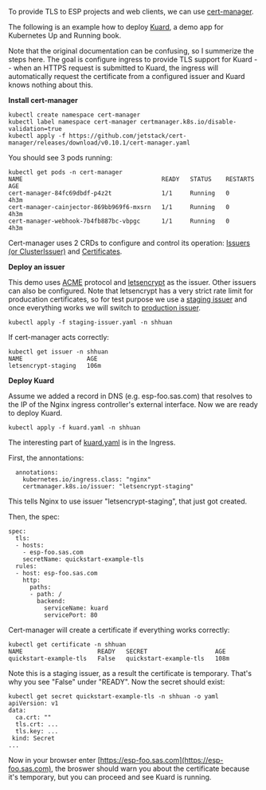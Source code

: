 To provide TLS to ESP projects and web clients, we can use [cert-manager](https://docs.cert-manager.io). 

The following is an example how to deploy [Kuard](https://github.com/kubernetes-up-and-running/kuard), a demo app for Kubernetes Up and Running book. 

Note that the original documentation can be confusing, so I summerize the steps here. The goal is configure ingress to provide TLS support for Kuard -- when an HTTPS 
request is submitted to Kuard, the ingress will automatically request the certificate from a configured issuer and Kuard knows nothing about this.

**Install cert-manager**
```
kubectl create namespace cert-manager
kubectl label namespace cert-manager certmanager.k8s.io/disable-validation=true
kubectl apply -f https://github.com/jetstack/cert-manager/releases/download/v0.10.1/cert-manager.yaml
```
You should see 3 pods running:
```
kubectl get pods -n cert-manager
NAME                                       READY   STATUS    RESTARTS   AGE
cert-manager-84fc69dbdf-p4z2t              1/1     Running   0          4h3m
cert-manager-cainjector-869bb969f6-mxsrn   1/1     Running   0          4h3m
cert-manager-webhook-7b4fb887bc-vbpgc      1/1     Running   0          4h3m
```

Cert-manager uses 2 CRDs to configure and control its operation: [Issuers (or ClusterIssuer)](https://docs.cert-manager.io/en/latest/reference/issuers.html) and [Certificates](https://docs.cert-manager.io/en/latest/reference/certificates.html). 

**Deploy an issuer**

This demo uses [ACME](https://en.wikipedia.org/wiki/Automated_Certificate_Management_Environment) protocol and [letsencrypt](https://letsencrypt.org/how-it-works/) as the issuer. Other issuers can also be configured. 
Note that letsencrypt has a very strict rate limit for producation certificates, so for test purpose we use a [staging issuer](https://gitlab.sas.com/shhuan/esp-k8s-operator/blob/master/oauth2/cert-manager/staging-issuer.yaml) and once everything works we will switch to 
[production issuer](https://gitlab.sas.com/shhuan/esp-k8s-operator/blob/master/oauth2/cert-manager/production-issuer.yaml).
```
kubectl apply -f staging-issuer.yaml -n shhuan
```
If cert-manager acts correctly:
```
kubectl get issuer -n shhuan
NAME                  AGE
letsencrypt-staging   106m
```

**Deploy Kuard**

Assume we added a record in DNS (e.g. esp-foo.sas.com) that resolves to the IP of the Nginx ingress controller's external interface. Now we are ready to deploy Kuard. 
```
kubectl apply -f kuard.yaml -n shhuan
```
The interesting part of [kuard.yaml](https://gitlab.sas.com/shhuan/esp-k8s-operator/blob/master/oauth2/cert-manager/kuard.yaml) is in the Ingress.

First, the annontations:
```
  annotations:
    kubernetes.io/ingress.class: "nginx"
    certmanager.k8s.io/issuer: "letsencrypt-staging"
```
This tells Nginx to use issuer "letsencrypt-staging", that just got created.

Then, the spec:
```
spec:
  tls:
  - hosts:
    - esp-foo.sas.com
    secretName: quickstart-example-tls
  rules:
  - host: esp-foo.sas.com
    http:
      paths:
      - path: /
        backend:
          serviceName: kuard
          servicePort: 80
```
Cert-manager will create a certificate if everything works correctly:
```
kubectl get certificate -n shhuan
NAME                     READY   SECRET                   AGE
quickstart-example-tls   False   quickstart-example-tls   108m
```
Note this is a staging issuer, as a result the certificate is temporary. That's why you see "False" under "READY". Now the secret should exist:
```
kubectl get secret quickstart-example-tls -n shhuan -o yaml
apiVersion: v1
data:
  ca.crt: ""
  tls.crt: ...
  tls.key: ...
 kind: Secret
...
```

Now in your browser enter [https://esp-foo.sas.com](https://esp-foo.sas.com), the broswer should warn you about the certificate because it's temporary, but you can 
proceed and see Kuard is running.